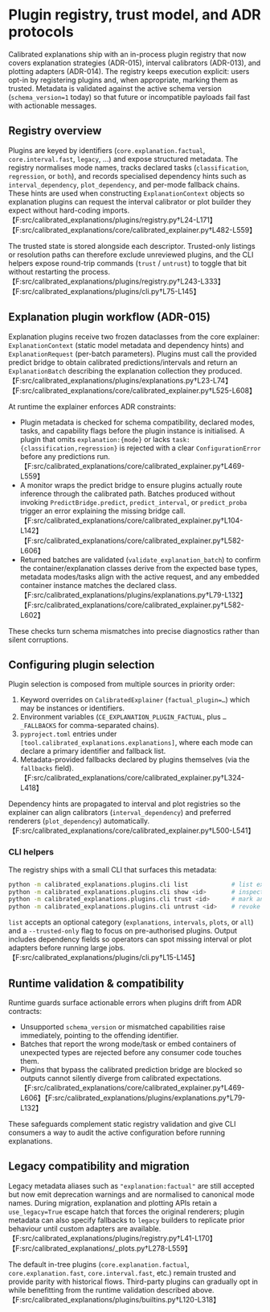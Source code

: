 # Plugin registry, trust model, and ADR protocols

Calibrated explanations ship with an in-process plugin registry that now covers
explanation strategies (ADR-015), interval calibrators (ADR-013), and plotting
adapters (ADR-014). The registry keeps execution explicit: users opt-in by
registering plugins and, when appropriate, marking them as trusted. Metadata is
validated against the active schema version (`schema_version=1` today) so that
future or incompatible payloads fail fast with actionable messages.

## Registry overview

Plugins are keyed by identifiers (`core.explanation.factual`, `core.interval.fast`,
`legacy`, …) and expose structured metadata. The registry normalises mode names,
tracks declared tasks (`classification`, `regression`, or `both`), and records
specialised dependency hints such as `interval_dependency`, `plot_dependency`,
and per-mode fallback chains. These hints are used when constructing
`ExplanationContext` objects so explanation plugins can request the interval
calibrator or plot builder they expect without hard-coding imports.【F:src/calibrated_explanations/plugins/registry.py†L24-L171】【F:src/calibrated_explanations/core/calibrated_explainer.py†L482-L559】

The trusted state is stored alongside each descriptor. Trusted-only listings or
resolution paths can therefore exclude unreviewed plugins, and the CLI helpers
expose round-trip commands (`trust` / `untrust`) to toggle that bit without
restarting the process.【F:src/calibrated_explanations/plugins/registry.py†L243-L333】【F:src/calibrated_explanations/plugins/cli.py†L75-L145】

## Explanation plugin workflow (ADR-015)

Explanation plugins receive two frozen dataclasses from the core explainer:
`ExplanationContext` (static model metadata and dependency hints) and
`ExplanationRequest` (per-batch parameters). Plugins must call the provided
predict bridge to obtain calibrated predictions/intervals and return an
`ExplanationBatch` describing the explanation collection they produced.【F:src/calibrated_explanations/plugins/explanations.py†L23-L74】【F:src/calibrated_explanations/core/calibrated_explainer.py†L525-L608】

At runtime the explainer enforces ADR constraints:

* Plugin metadata is checked for schema compatibility, declared modes, tasks,
  and capability flags before the plugin instance is initialised. A plugin that
  omits `explanation:{mode}` or lacks `task:{classification,regression}` is
  rejected with a clear `ConfigurationError` before any predictions run.【F:src/calibrated_explanations/core/calibrated_explainer.py†L469-L559】
* A monitor wraps the predict bridge to ensure plugins actually route inference
  through the calibrated path. Batches produced without invoking
  `PredictBridge.predict`, `predict_interval`, or `predict_proba` trigger an
  error explaining the missing bridge call.【F:src/calibrated_explanations/core/calibrated_explainer.py†L104-L142】【F:src/calibrated_explanations/core/calibrated_explainer.py†L582-L606】
* Returned batches are validated (`validate_explanation_batch`) to confirm the
  container/explanation classes derive from the expected base types, metadata
  modes/tasks align with the active request, and any embedded container instance
  matches the declared class.【F:src/calibrated_explanations/plugins/explanations.py†L79-L132】【F:src/calibrated_explanations/core/calibrated_explainer.py†L582-L602】

These checks turn schema mismatches into precise diagnostics rather than silent
corruptions.

## Configuring plugin selection

Plugin selection is composed from multiple sources in priority order:

1. Keyword overrides on `CalibratedExplainer` (`factual_plugin=…`) which may be
   instances or identifiers.
2. Environment variables (`CE_EXPLANATION_PLUGIN_FACTUAL`, plus
   `…_FALLBACKS` for comma-separated chains).
3. `pyproject.toml` entries under `[tool.calibrated_explanations.explanations]`,
   where each mode can declare a primary identifier and fallback list.
4. Metadata-provided fallbacks declared by plugins themselves (via the
   `fallbacks` field).【F:src/calibrated_explanations/core/calibrated_explainer.py†L324-L418】

Dependency hints are propagated to interval and plot registries so the explainer
can align calibrators (`interval_dependency`) and preferred renderers
(`plot_dependency`) automatically.【F:src/calibrated_explanations/core/calibrated_explainer.py†L500-L541】

### CLI helpers

The registry ships with a small CLI that surfaces this metadata:

```bash
python -m calibrated_explanations.plugins.cli list            # list explanation/interval/plot plugins
python -m calibrated_explanations.plugins.cli show <id>       # inspect metadata for a specific plugin
python -m calibrated_explanations.plugins.cli trust <id>      # mark an explanation plugin as trusted
python -m calibrated_explanations.plugins.cli untrust <id>    # revoke trust for an explanation plugin
```

`list` accepts an optional category (`explanations`, `intervals`, `plots`, or
`all`) and a `--trusted-only` flag to focus on pre-authorised plugins. Output
includes dependency fields so operators can spot missing interval or plot
adapters before running large jobs.【F:src/calibrated_explanations/plugins/cli.py†L15-L145】

## Runtime validation & compatibility

Runtime guards surface actionable errors when plugins drift from ADR contracts:

* Unsupported `schema_version` or mismatched capabilities raise immediately,
  pointing to the offending identifier.
* Batches that report the wrong mode/task or embed containers of unexpected
  types are rejected before any consumer code touches them.
* Plugins that bypass the calibrated prediction bridge are blocked so outputs
  cannot silently diverge from calibrated expectations.【F:src/calibrated_explanations/core/calibrated_explainer.py†L469-L606】【F:src/calibrated_explanations/plugins/explanations.py†L79-L132】

These safeguards complement static registry validation and give CLI consumers a
way to audit the active configuration before running explanations.

## Legacy compatibility and migration

Legacy metadata aliases such as `"explanation:factual"` are still accepted but
now emit deprecation warnings and are normalised to canonical mode names. During
migration, explanation and plotting APIs retain a `use_legacy=True` escape hatch
that forces the original renderers; plugin metadata can also specify fallbacks to
`legacy` builders to replicate prior behaviour until custom adapters are
available.【F:src/calibrated_explanations/plugins/registry.py†L41-L170】【F:src/calibrated_explanations/_plots.py†L278-L559】

The default in-tree plugins (`core.explanation.factual`, `core.explanation.fast`,
`core.interval.fast`, etc.) remain trusted and provide parity with historical
flows. Third-party plugins can gradually opt in while benefitting from the
runtime validation described above.【F:src/calibrated_explanations/plugins/builtins.py†L120-L318】
